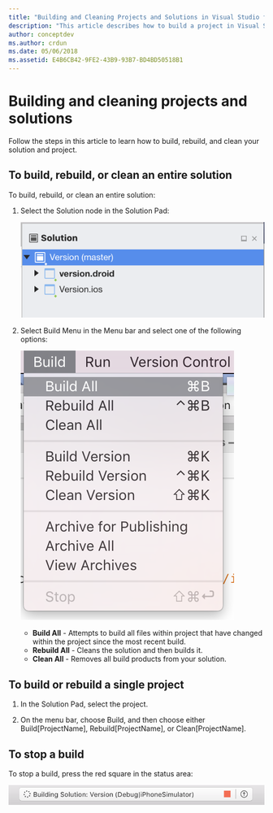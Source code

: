 ```yaml
---
title: "Building and Cleaning Projects and Solutions in Visual Studio for Mac"
description: "This article describes how to build a project in Visual Studio for Mac"
author: conceptdev
ms.author: crdun
ms.date: 05/06/2018
ms.assetid: E4B6CB42-9FE2-43B9-93B7-BD4BD50518B1
---
```


# Building and cleaning projects and solutions

Follow the steps in this article to learn how to build, rebuild, and clean your solution and project.

## To build, rebuild, or clean an entire solution

To build, rebuild, or clean an entire solution:

1. Select the Solution node in the Solution Pad:

    ![Selecting the solution node](media/compiling-and-building-image1.png)

2. Select Build Menu in the Menu bar and select one of the following options:

    ![selecting the build all menu item](media/compiling-and-building-image2.png)

    * **Build All** - Attempts to build all files within project that have changed within the project since the most recent build.
    * **Rebuild All** - Cleans the solution and then builds it.
    * **Clean All** - Removes all build products from your solution.



## To build or rebuild a single project

1. In the Solution Pad, select the project.

2. On the menu bar, choose Build, and then choose either Build[ProjectName], Rebuild[ProjectName], or Clean[ProjectName].


## To stop a build

To stop a build, press the red square in the status area:

 ![Press red square to stop build](media/compiling-and-building-image3.png)